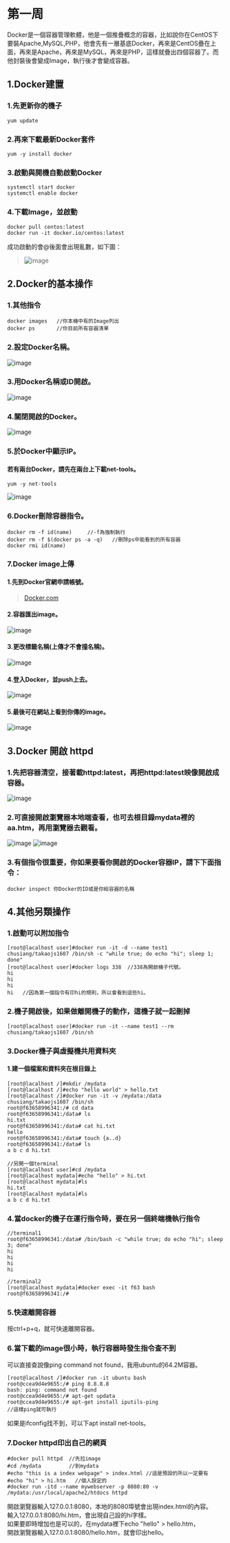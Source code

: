 # 第一周
Docker是一個容器管理軟體，他是一個推疊概念的容器，比如說你在CentOS下要裝Apache,MySQL,PHP，他會先有一層基底Docker，再來是CentOS疊在上面，再來是Apache，再來是MySQL，再來是PHP，這樣就疊出四個容器了。而他封裝後會變成Image，執行後才會變成容器。   
## 1.Docker建置
### 1.先更新你的機子
```
yum update
```
### 2.再來下載最新Docker套件
```
yum -y install docker
```
### 3.啟動與開機自動啟動Docker
```
systemctl start docker
systemctl enable docker
```
### 4.下載Image，並啟動
```
docker pull centos:latest
docker run -it docker.io/centos:latest
```
成功啟動的會@後面會出現亂數，如下圖：
>![image](https://github.com/LarrySu508/Linux_note/blob/master/Week3/rundocker.png)
## 2.Docker的基本操作
### 1.其他指令
```
docker images   //你本機中有的Image列出
docker ps       //你目前所有容器清單
```
### 2.設定Docker名稱。
![image](https://github.com/LarrySu508/Linux_note/blob/master/Week4/2-1.png)
### 3.用Docker名稱或ID開啟。
![image](https://github.com/LarrySu508/Linux_note/blob/master/Week4/2-2.png)
### 4.關閉開啟的Docker。
![image](https://github.com/LarrySu508/Linux_note/blob/master/Week4/2-3.png)
### 5.於Docker中顯示IP。
#### 若有兩台Docker，請先在兩台上下載net-tools。
```
yum -y net-tools
```
![image](https://github.com/LarrySu508/Linux_note/blob/master/Week4/2-4.png)
### 6.Docker刪除容器指令。
```
docker rm -f id(name)     //-f為強制執行
docker rm -f $(docker ps -a -q)   //刪除ps中能看到的所有容器
docker rmi id(name)
```
### 7.Docker image上傳
#### 1.先到Docker官網申請帳號。
> [Docker.com](https://www.docker.com/)
#### 2.容器匯出image。
![image](https://github.com/LarrySu508/Linux_note/blob/master/Week4/2-5.png)
#### 3.更改標籤名稱(上傳才不會撞名稱)。
![image](https://github.com/LarrySu508/Linux_note/blob/master/Week4/2-6.png)
#### 4.登入Docker，並push上去。
![image](https://github.com/LarrySu508/Linux_note/blob/master/Week4/2-7.png)
#### 5.最後可在網站上看到你傳的image。
![image](https://github.com/LarrySu508/Linux_note/blob/master/Week4/2-8.png)
## 3.Docker 開啟 httpd
### 1.先把容器清空，接著載httpd:latest，再把httpd:latest映像開啟成容器。
![image](https://github.com/LarrySu508/Linux_note/blob/master/Week5/m.png)
### 2.可直接開啟瀏覽器本地端查看，也可去根目錄mydata裡的aa.htm，再用瀏覽器去觀看。
![image](https://github.com/LarrySu508/Linux_note/blob/master/Week5/n.png)
![image](https://github.com/LarrySu508/Linux_note/blob/master/Week5/o.png)
### 3.有個指令很重要，你如果要看你開啟的Docker容器IP，請下下面指令：
```
docker inspect 你Docker的ID或是你給容器的名稱
```
## 4.其他另類操作
### 1.啟動可以附加指令
```
[root@lacalhost user]#docker run -it -d --name test1 chusiang/takaojs1607 /bin/sh -c "while true; do echo "hi"; sleep 1; done"
[root@lacalhost user]#docker logs 338  //338為開啟機子代號。
hi
hi
hi
hi   //因為第一個指令有印hi的規則，所以會看到這些hi。
```
### 2.機子開啟後，如果做離開機子的動作，這機子就一起刪掉
```
[root@lacalhost user]#docker run -it --name test1 --rm chusiang/takaojs1607 /bin/sh
```
### 3.Docker機子與虛擬機共用資料夾
#### 1.建一個檔案和資料夾在根目錄上
```
[root@lacalhost /]#mkdir /mydata
[root@lacalhost /]#echo "hello world" > hello.txt
[root@lacalhost /]#docker run -it -v /mydata:/data chusiang/takaojs1607 /bin/sh
root@f63658996341:/# cd data
root@f63658996341:/data# ls
hi.txt
root@f63658996341:/data# cat hi.txt 
hello
root@f63658996341:/data# touch {a..d}
root@f63658996341:/data# ls
a b c d hi.txt
```
```
//另開一個terminal
[root@lacalhost user]#cd /mydata
[root@lacalhost mydata]#echo "hello" > hi.txt
[root@lacalhost mydata]#ls
hi.txt
[root@lacalhost mydata]#ls
a b c d hi.txt
```
### 4.當docker的機子在運行指令時，要在另一個終端機執行指令
```
//terminal1
root@f63658996341:/data# /bin/bash -c "while true; do echo "hi"; sleep 3; done"
hi
hi
hi
hi
```
```
//terminal2
[root@lacalhost mydata]#docker exec -it f63 bash
root@f63658996341:/#
```
### 5.快速離開容器
按ctrl+p+q，就可快速離開容器。
### 6.當下載的image很小時，執行容器時發生指令查不到
可以直接查說像ping command not found，我用ubuntu的64.2M容器。    
```
[root@lacalhost /]#docker run -it ubuntu bash
root@ccea9d4e9655:/# ping 8.8.8.8
bash: ping: command not found
root@ccea9d4e9655:/# apt-get updata
root@ccea9d4e9655:/# apt-get install iputils-ping
//這樣ping就可執行
```
如果是ifconfig找不到，可以下apt install net-tools。
### 7.Docker httpd印出自己的網頁
```
#docker pull httpd  //先拉image
#cd /mydata         //到mydata
#echo "this is a index webpage" > index.html //這是預設的所以一定要有
#echo "hi" > hi.htm   //個人設定的
#docker run -itd --name mywebserver -p 8080:80 -v /mydata:/usr/local/apache2/htdocs httpd
```
開啟瀏覽器輸入127.0.0.1:8080，本地的8080埠號會出現index.html的內容。    
輸入127.0.0.1:8080/hi.htm，會出現自己設的hi字樣。    
如果要即時增加也是可以的，在mydata裡下echo "hello" > hello.htm，   
開啟瀏覽器輸入127.0.0.1:8080/hello.htm，就會印出hello。
